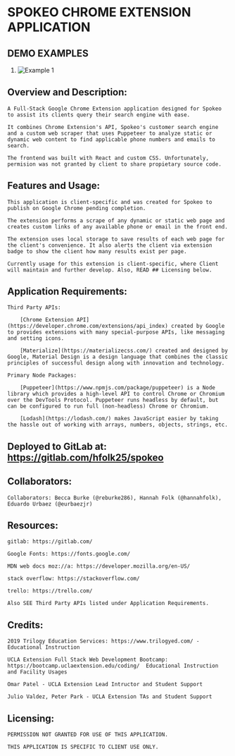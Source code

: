 # SPOKEO CHROME EXTENSION APPLICATION

## DEMO EXAMPLES
1. ![Example 1](./demo.gif)

## Overview and Description:
    A Full-Stack Google Chrome Extension application designed for Spokeo to assist its clients query their search engine with ease. 
    
    It combines Chrome Extension's API, Spokeo's customer search engine and a custom web scraper that uses Puppeteer to analyze static or dynamic web content to find applicable phone numbers and emails to search. 
    
    The frontend was built with React and custom CSS. Unfortunately, permision was not granted by client to share propietary source code.
    
## Features and Usage:

    This application is client-specific and was created for Spokeo to publish on Google Chrome pending completion. 

    The extension performs a scrape of any dynamic or static web page and creates custom links of any available phone or email in the front end. 

    The extension uses local storage to save results of each web page for the client's convenience. It also alerts the client via extension badge to show the client how many results exist per page.

    Currently usage for this extension is client-specific, where Client will maintain and further develop. Also, READ ## Licensing below.

## Application Requirements:

    Third Party APIs:

        [Chrome Extension API](https://developer.chrome.com/extensions/api_index) created by Google to provides extensions with many special-purpose APIs, like messaging and setting icons.

        [Materialize](https://materializecss.com/) created and designed by Google, Material Design is a design language that combines the classic principles of successful design along with innovation and technology.
    
    Primary Node Packages: 

        [Puppeteer](https://www.npmjs.com/package/puppeteer) is a Node library which provides a high-level API to control Chrome or Chromium over the DevTools Protocol. Puppeteer runs headless by default, but can be configured to run full (non-headless) Chrome or Chromium.

        [Lodash](https://lodash.com/) makes JavaScript easier by taking the hassle out of working with arrays, numbers, objects, strings, etc.


## Deployed to GitLab at: https://gitlab.com/hfolk25/spokeo


## Collaborators:

    Collaborators: Becca Burke (@reburke286), Hannah Folk (@hannahfolk), Eduardo Urbaez (@eurbaezjr)

## Resources:

    gitlab: https://gitlab.com/
    
    Google Fonts: https://fonts.google.com/

    MDN web docs moz://a: https://developer.mozilla.org/en-US/

    stack overflow: https://stackoverflow.com/

    trello: https://trello.com/
    
    Also SEE Third Party APIs listed under Application Requirements.


## Credits:

    2019 Trilogy Education Services: https://www.trilogyed.com/ - Educational Instruction

    UCLA Extension Full Stack Web Development Bootcamp: https://bootcamp.uclaextension.edu/coding/  Educational Instruction       and Facility Usages

    Omar Patel - UCLA Extension Lead Intructor and Student Support

    Julio Valdez, Peter Park - UCLA Extension TAs and Student Support
  
## Licensing: 

    PERMISSION NOT GRANTED FOR USE OF THIS APPLICATION. 

    THIS APPLICATION IS SPECIFIC TO CLIENT USE ONLY.